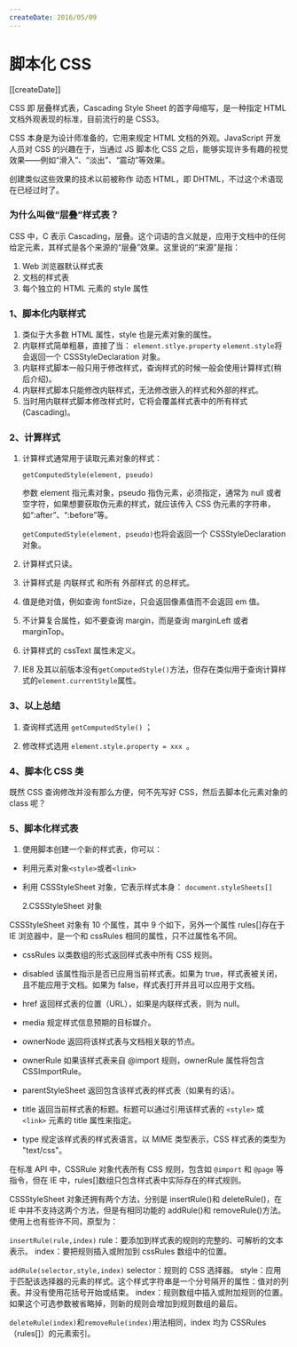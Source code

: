 ```yaml
---
createDate: 2016/05/09
---
```


# 脚本化 CSS

[[createDate]]

CSS 即 层叠样式表，Cascading Style Sheet 的首字母缩写，是一种指定 HTML 文档外观表现的标准，目前流行的是 CSS3。

CSS 本身是为设计师准备的，它用来规定 HTML 文档的外观。JavaScript 开发人员对 CSS 的兴趣在于，当通过 JS 脚本化 CSS 之后，能够实现许多有趣的视觉效果——例如“滑入”、“淡出”、“震动”等效果。

创建类似这些效果的技术以前被称作 动态 HTML，即 DHTML，不过这个术语现在已经过时了。

### 为什么叫做“层叠”样式表？

CSS 中，C 表示 Cascading，层叠。这个词语的含义就是，应用于文档中的任何给定元素，其样式是各个来源的“层叠”效果。这里说的“来源”是指：

1. Web 浏览器默认样式表
2. 文档的样式表
3. 每个独立的 HTML 元素的 style 属性

### 1、脚本化内联样式

1. 类似于大多数 HTML 属性，style 也是元素对象的属性。
2. 内联样式简单粗暴，直接了当：
   `element.stlye.property`
   `element.style`将会返回一个 CSSStyleDeclaration 对象。
3. 内联样式脚本一般只用于修改样式，查询样式的时候一般会使用计算样式(稍后介绍)。
4. 内联样式脚本只能修改内联样式，无法修改嵌入的样式和外部的样式。
5. 当时用内联样式脚本修改样式时，它将会覆盖样式表中的所有样式(Cascading)。

### 2、计算样式

1. 计算样式通常用于读取元素对象的样式：

   `getComputedStyle(element, pseudo)`

   参数 element 指元素对象，pseudo 指伪元素，必须指定，通常为 null 或者空字符，如果想要获取伪元素的样式，就应该传入 CSS 伪元素的字符串，如“:after”、“:before”等。

   `getComputedStyle(element, pseudo)`也将会返回一个 CSSStyleDeclaration 对象。

2. 计算样式只读。

3. 计算样式是 内联样式 和所有 外部样式 的总样式。

4. 值是绝对值，例如查询 fontSize，只会返回像素值而不会返回 em 值。

5. 不计算复合属性，如不要查询 margin，而是查询 marginLeft 或者 marginTop。

6. 计算样式的 cssText 属性未定义。

7. IE8 及其以前版本没有`getComputedStyle()`方法，但存在类似用于查询计算样式的`element.currentStyle`属性。

### 3、以上总结

1. 查询样式选用 `getComputedStyle()` ；

2. 修改样式选用 `element.style.property = xxx `。

### 4、脚本化 CSS 类

既然 CSS 查询修改并没有那么方便，何不先写好 CSS，然后去脚本化元素对象的 class 呢？

### 5、脚本化样式表

1. 使用脚本创建一个新的样式表，你可以：

- 利用元素对象`<style>`或者`<link>`
- 利用 CSSStyleSheet 对象，它表示样式本身：
  `document.styleSheets[]`

  2.CSSStyleSheet 对象

CSSStyleSheet 对象有 10 个属性，其中 9 个如下，另外一个属性 rules[]存在于 IE 浏览器中，是一个和 cssRules 相同的属性，只不过属性名不同。

- cssRules
  以类数组的形式返回样式表中所有 CSS 规则。

- disabled
  该属性指示是否已应用当前样式表。如果为 true，样式表被关闭，且不能应用于文档。如果为 false，样式表打开并且可以应用于文档。

- href
  返回样式表的位置（URL），如果是内联样式表，则为 null。

- media
  规定样式信息预期的目标媒介。

- ownerNode
  返回将该样式表与文档相关联的节点。

- ownerRule
  如果该样式表来自 @import 规则，ownerRule 属性将包含 CSSImportRule。

- parentStyleSheet
  返回包含该样式表的样式表（如果有的话）。

- title
  返回当前样式表的标题。标题可以通过引用该样式表的 `<style>` 或 `<link>` 元素的 title 属性来指定。

- type
  规定该样式表的样式表语言。以 MIME 类型表示，CSS 样式表的类型为 "text/css"。

在标准 API 中，CSSRule 对象代表所有 CSS 规则，包含如 `@import` 和 `@page` 等指令，但在 IE 中，rules[]数组只包含样式表中实际存在的样式规则。

CSSStyleSheet 对象还拥有两个方法，分别是 insertRule()和 deleteRule()，在 IE 中并不支持这两个方法，但是有相同功能的 addRule()和 removeRule()方法。使用上也有些许不同，原型为：

`insertRule(rule,index)`
rule：要添加到样式表的规则的完整的、可解析的文本表示。
index：要把规则插入或附加到 cssRules 数组中的位置。

`addRule(selector,style,index)`
selector：规则的 CSS 选择器。
style：应用于匹配该选择器的元素的样式。这个样式字符串是一个分号隔开的属性：值对的列表。并没有使用花括号开始或结束。
index：规则数组中插入或附加规则的位置。如果这个可选参数被省略掉，则新的规则会增加到规则数组的最后。

`deleteRule(index)`和`removeRule(index)`用法相同，index 均为 CSSRules（rules[]）的元素索引。
